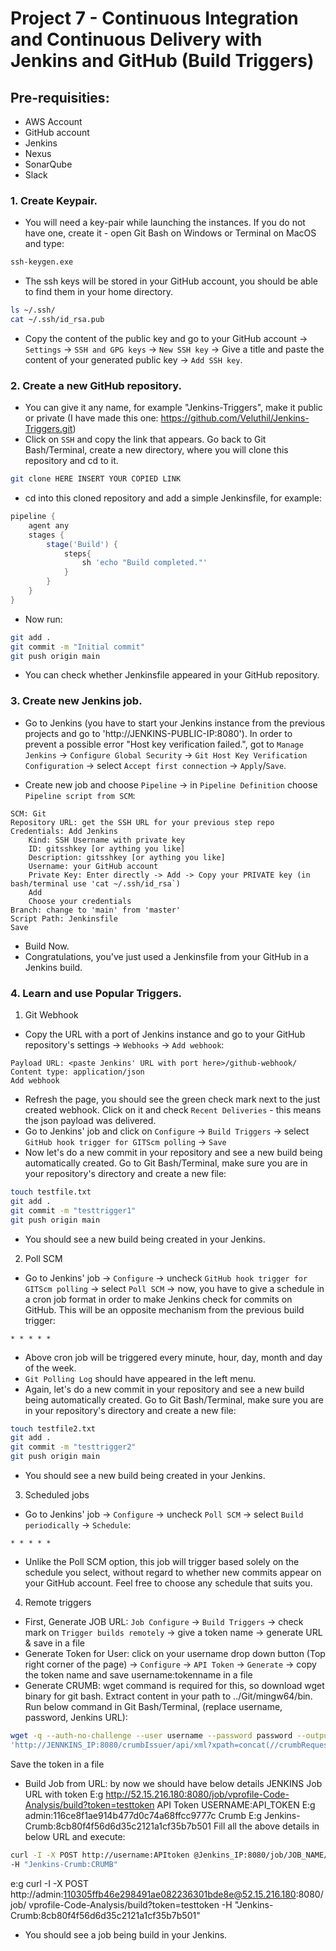 # Project 7 - Continuous Integration and Continuous Delivery with Jenkins and GitHub (Build Triggers)

## Pre-requisities:

* AWS Account
* GitHub account
* Jenkins
* Nexus
* SonarQube
* Slack 

### 1. Create Keypair.

- You will need a key-pair while launching the instances. If you do not have one, create it - open Git Bash on Windows or Terminal on MacOS and type:
```sh
ssh-keygen.exe
``` 
- The ssh keys will be stored in your GitHub account, you should be able to find them in your home directory. 
```sh
ls ~/.ssh/
cat ~/.ssh/id_rsa.pub
```
- Copy the content of the public key and go to your GitHub account -> `Settings` -> `SSH and GPG keys` -> `New SSH key` -> Give a title and paste the content of your generated public key -> `Add SSH key`.

### 2. Create a new GitHub repository.

- You can give it any name, for example "Jenkins-Triggers", make it public or private (I have made this one: https://github.com/Veluthil/Jenkins-Triggers.git)
- Click on `SSH` and copy the link that appears. Go back to Git Bash/Terminal, create a new directory, where you will clone this repository and cd to it. 
```sh
git clone HERE INSERT YOUR COPIED LINK 
```
- cd into this cloned repository and add a simple Jenkinsfile, for example:
```groovy
pipeline {
    agent any
    stages {
        stage('Build') {
            steps{
                sh 'echo "Build completed."'
            }
        }
    }
}
```
- Now run:
```sh
git add .
git commit -m "Initial commit"
git push origin main
```
- You can check whether Jenkinsfile appeared in your GitHub repository.

### 3. Create new Jenkins job.

- Go to Jenkins (you have to start your Jenkins instance from the previous projects and go to 'http://JENKINS-PUBLIC-IP:8080'). In order to prevent a possible error "Host key verification failed.", got to `Manage Jenkins` -> `Configure Global Security` -> `Git Host Key Verification Configuration` -> select `Accept first connection` -> `Apply`/`Save`.

- Create new job and choose `Pipeline` -> in `Pipeline Definition` choose `Pipeline script from SCM`:
```
SCM: Git
Repository URL: get the SSH URL for your previous step repo
Credentials: Add Jenkins
    Kind: SSH Username with private key
    ID: gitsshkey [or aything you like]
    Description: gitsshkey [or aything you like]
    Username: your GitHub account
    Private Key: Enter directly -> Add -> Copy your PRIVATE key (in bash/terminal use 'cat ~/.ssh/id_rsa`)
    Add
    Choose your credentials
Branch: change to 'main' from 'master'
Script Path: Jenkinsfile
Save
```
- Build Now.
- Congratulations, you've just used a Jenkinsfile from your GitHub in a Jenkins build.

### 4. Learn and use Popular Triggers.

1. Git Webhook
- Copy the URL with a port of Jenkins instance and go to your GitHub repository's settings -> `Webhooks` -> `Add webhook`:
```
Payload URL: <paste Jenkins' URL with port here>/github-webhook/
Content type: application/json
Add webhook
```
- Refresh the page, you should see the green check mark next to the just created webhook. Click on it and check `Recent Deliveries` - this means the json payload was delivered.
- Go to Jenkins' job and click on `Configure` -> `Build Triggers` -> select `GitHub hook trigger for GITScm polling` -> `Save`
- Now let's do a new commit in your repository and see a new build being automatically created. Go to Git Bash/Terminal, make sure you are in your repository's directory and create a new file:
```sh
touch testfile.txt
git add .
git commit -m "testtrigger1"
git push origin main
```
- You should see a new build being created in your Jenkins.

2. Poll SCM
- Go to Jenkins' job -> `Configure` -> uncheck `GitHub hook trigger for GITScm polling` -> select `Poll SCM` -> now, you have to give a schedule in a cron job format in order to make Jenkins check for commits on GitHub. This will be an opposite mechanism from the previous build trigger:
```
* * * * *
```
- Above cron job will be triggered every minute, hour, day, month and day of the week.
- `Git Polling Log` should have appeared in the left menu.
- Again, let's do a new commit in your repository and see a new build being automatically created. Go to Git Bash/Terminal, make sure you are in your repository's directory and create a new file:
```sh
touch testfile2.txt
git add .
git commit -m "testtrigger2"
git push origin main
```
- You should see a new build being created in your Jenkins.

3. Scheduled jobs
- Go to Jenkins' job -> `Configure` -> uncheck `Poll SCM` -> select `Build periodically` -> `Schedule`:
```
* * * * *
```
- Unlike the Poll SCM option, this job will trigger based solely on the schedule you select, without regard to whether new commits appear on your GitHub account. Feel free to choose any schedule that suits you.

4. Remote triggers
- First, Generate JOB URL: `Job Configure` -> `Build Triggers` -> check mark on `Trigger builds remotely` -> give a token name -> generate URL & save in a file
- Generate Token for User: click on your username drop down button (Top right corner of the page) -> `Configure` -> `API Token` -> `Generate` -> copy the token name and save username:tokenname in a file
- Generate CRUMB: wget command is required for this, so download wget binary for git bash. Extract content in your path to ../Git/mingw64/bin. Run below command in Git Bash/Terminal, (replace username, password, Jenkins URL):
```sh
wget -q --auth-no-challenge --user username --password password --output-document -
'http://JENNKINS_IP:8080/crumbIssuer/api/xml?xpath=concat(//crumbRequestField,":",//crumb)'
```
Save the token in a file
- Build Job from URL: by now we should have below details
    JENKINS Job URL with token
        E:g http://52.15.216.180:8080/job/vprofile-Code-Analysis/build?token=testtoken
    API Token
        USERNAME:API_TOKEN
        E:g admin:116ce8f1ae914b477d0c74a68ffcc9777c
    Crumb
        E:g Jenkins-Crumb:8cb80f4f56d6d35c2121a1cf35b7b501
Fill all the above details in below URL and execute:
```sh
curl -I -X POST http://username:APItoken @Jenkins_IP:8080/job/JOB_NAME/build?token=TOKENNAME
-H "Jenkins-Crumb:CRUMB"
```
e:g curl -I -X POST http://admin:110305ffb46e298491ae082236301bde8e@52.15.216.180:8080/job/
vprofile-Code-Analysis/build?token=testtoken -H "Jenkins-Crumb:8cb80f4f56d6d35c2121a1cf35b7b501"
- You should see a job being build in your Jenkins.